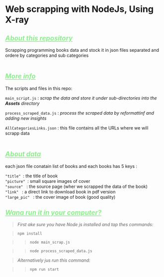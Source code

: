# Web scrapping with NodeJs, Using X-ray

##  <i style="color:lightgreen"> <u> About this repository </i> </u>

Scrapping programming books data and stock it in json files separated and ordere by categories and sub categories
<br>
<br>

##  <i style="color:lightgreen"> <u> More info </i> </u>

The scripts and files in this repo: <br> 

`main_script.js`  : <i> scrap the data and store it under sub-directories into the <b>Assets</b> directory </i> <br>

`process_scraped_data.js` : <i> process the scraped data by reformattinf and adding new insights </i> <br>

`AllCategoriesLinks.json` : this file contains all the URLs where we will scrapp data
<br>
<br>

##  <i style="color:lightgreen"> <u> About data </i> </u>
each json file conatain list of books and each books has 5 keys : <br> 

`"title" `: the title of book  
`"picture" `: small square images of cover  
`"source" ` : the source page (wher we scrapped the data of the book)  
`"link" ` :  a direct link to download book in pdf version  
`"large_pic" ` : the cover image of book (good quality)

##  <i style="color:lightgreen"> <u> Wana run it in your computer? </i> </u>
> <i> First ake sure you have Node js installed and tap thes commands:</i> 

> `npm install`

>>`node main_scrap.js`

>>`node process_scraped_data.js`

> <i> Alternatively jus run this command:</i> 

>>`npm run start`